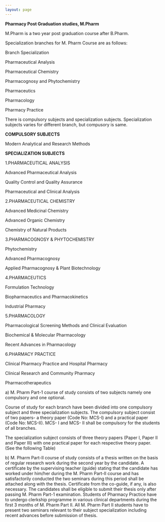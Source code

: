 ```yaml
---
layout: page
---
```


**Pharmacy Post Graduation studies, M.Pharm**


M.Pharm is a two year post graduation course after B.Pharm.


Specialization branches for M. Pharm Course are as follows:

Branch Specialization

Pharmaceutical Analysis

Pharmaceutical Chemistry

Pharmacognosy and Phytochemistry

Pharmaceutics

Pharmacology

Pharmacy Practice 

There is compulsory subjects and specialization subjects. Specialization subjects varies for different branch, but compusory is same.




**COMPULSORY SUBJECTS**

Modern Analytical and Research Methods



**SPECIALIZATION SUBJECTS**

1.PHARMACEUTICAL ANALYSIS

Advanced Pharmaceutical Analysis 

Quality Control and Quality Assurance 

Pharmaceutical and Clinical Analysis 

2.PHARMACEUTICAL CHEMISTRY 

Advanced Medicinal Chemistry

Advanced Organic Chemistry

Chemistry of Natural Products 

3.PHARMACOGNOSY & PHYTOCHEMISTRY 

Phytochemistry 

Advanced Pharmacognosy

Applied Pharmacognosy & Plant Biotechnology 

4.PHARMACEUTICS 

Formulation Technology 

Biopharmaceutics and Pharmacokinetics 

Industrial Pharmacy 

5.PHARMACOLOGY

Pharmacological Screening Methods and
Clinical Evaluation 

Biochemical & Molecular Pharmacology 

Recent Advances in Pharmacology

6.PHARMACY PRACTICE

Clinical Pharmacy Practice and Hospital Pharmacy

Clinical Research and Community Pharmacy

Pharmacotherapeutics






a) M. Pharm Part-1 course of study consists of two subjects namely one compulsory
and one optional.

Course of study for each branch have been divided into one compulsory subject and three
specialization subjects. The compulsory subject consist of two papers- a theory paper (Code
No: MCS-I) and a practical paper (Code No: MCS-II). MCS- I and MCS- II shall be
compulsory for the students of all branches.

The specialization subject consists of three theory papers (Paper I, Paper II and Paper III)
with one practical paper for each respective theory paper. (See the following Table)

b) M. Pharm Part-II course of study consists of a thesis written on the basis of regular
research work during the second year by the candidate. A certificate by the supervising 
teacher (guide) stating that the candidate has worked under him/her during the M. Pharm
Part-II course and has satisfactorily conducted the two seminars during this period shall be
attached along with the thesis. Certificate from the co-guide, if any, is also necessary.
The candidates shall be eligible to submit their thesis only after passing M. Pharm Part-1
examination. Students of Pharmacy Practice have to undergo clerkship programme in various
clinical departments during the first 3 months of M. Pharm Part II.
All M. Pharm Part II students have to present two seminars relevant to their subject
specialization including recent advances before submission of thesis. 
